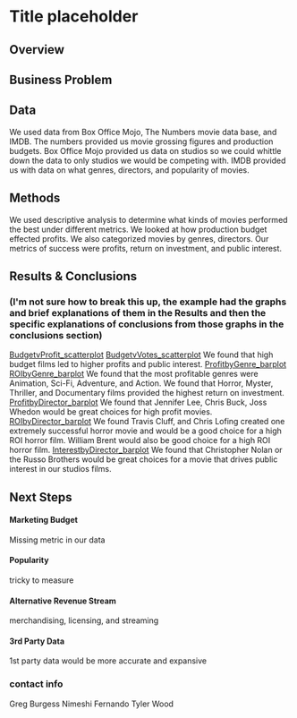 # Title placeholder
## Overview

## Business Problem

## Data
We used data from Box Office Mojo, The Numbers movie data base, and IMDB. The numbers provided us movie grossing figures and production budgets. Box Office Mojo provided us data on studios so we could whittle down the data to only studios we would be competing with. IMDB provided us with data on what genres, directors, and popularity of movies.

## Methods
We used descriptive analysis to determine what kinds of movies performed the best under different metrics. We looked at how production budget effected profits. We also categorized movies by genres, directors. Our metrics of success were profits, return on investment, and public interest.

## Results & Conclusions
### (I'm not sure how to break this up, the example had the graphs and brief explanations of them in the Results and then the specific explanations of conclusions from those graphs in the conclusions section)
[BudgetvProfit_scatterplot](./images/R1_Budget-Profit_scatter.png) [BudgetvVotes_scatterplot](./images/R1_Budget-Votes_scatter.png)
We found that high budget films led to higher profits and public interest. 
[ProfitbyGenre_barplot](./images/R2_Genre-Profit_barplot.png)
[ROIbyGenre_barplot](./images/R2_Genre-ROI_barplot.png)
We found that the most profitable genres were Animation, Sci-Fi, Adventure, and Action. We found that Horror, Myster, Thriller, and Documentary films provided the highest return on investment. 
[ProfitbyDirector_barplot](./images/R3_Director-Profit_barplot.png)
We found that Jennifer Lee, Chris Buck, Joss Whedon would be great choices for high profit movies. 
[ROIbyDirector_barplot](./images/R3_Director-ROI_barplot.png)
We found Travis Cluff, and Chris Lofing created one extremely successful horror movie and would be a good choice for a high ROI horror film. William Brent would also be good choice for a high ROI horror film. 
[InterestbyDirector_barplot](./images/R3_Director-Votes_barplot.png)
We found that Christopher Nolan or the Russo Brothers would be great choices for a movie that drives public interest in our studios films.

## Next Steps
#### Marketing Budget
Missing metric in our data
#### Popularity
tricky to measure
#### Alternative Revenue Stream
merchandising, licensing, and streaming
#### 3rd Party Data
1st party data would be more accurate and expansive

### contact info
Greg Burgess
Nimeshi Fernando
Tyler Wood